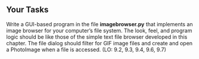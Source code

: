 <!-- manual -->

## Your Tasks

Write a GUI-based program in the file **imagebrowser.py** that implements an image browser for your computer’s file system. The look, feel, and program logic should be like those of the simple text file browser developed in this chapter. The file dialog should filter for GIF image files and create and open a PhotoImage when a file is accessed. (LO: 9.2, 9.3, 9.4, 9.6, 9.7)